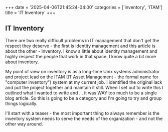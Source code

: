 +++
date = '2025-04-06T21:45:24-04:00'
categories = ['inventory', 'ITAM']
title = 'IT Inventory'
+++

## IT Inventory

There are two really difficult problems in IT management that don't get the respect they deserve - the first is identity management and this article is about the other - Inventory. I know a little about identity management and highly respect the people that work in that space. I know quite a bit more about inventory.

My point of view on inventory is as a long-time Unix systems administrator and project lead on the ITAM (IT Asset Management - the formal name for "computer inventory") system at my current job. I identified the original lack and put the project together and maintain it still. When I set out to write this I outlined what I wanted to write and ... it was WAY too much to be a single blog article. So this is going to be a category and I'm going to try and group things logically.

I'll start with a teaser - the most important thing to always remember is the inventory system needs to serve the needs of the organization - and not the other way around.

